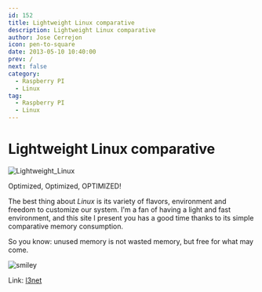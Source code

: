 ```yaml
---
id: 152
title: Lightweight Linux comparative
description: Lightweight Linux comparative
author: Jose Cerrejon
icon: pen-to-square
date: 2013-05-10 10:40:00
prev: /
next: false
category:
  - Raspberry PI
  - Linux
tag:
  - Raspberry PI
  - Linux
---
```


# Lightweight Linux comparative

![Lightweight_Linux](/images/linux_lw.jpg)

Optimized, Optimized, OPTIMIZED!

The best thing about *Linux* is its variety of flavors, environment and freedom to customize our system. I'm a fan of having a light and fast environment, and this site I present you has a good time thanks to its simple comparative memory consumption.

So you know: unused memory is not wasted memory, but free for what may come.

![smiley](/css/sm/winking_tongue_out.png)

Link: [l3net](http://l3net.wordpress.com/lightweight-linux/)